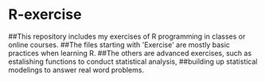 # R-exercise

##This repository includes my exercises of R programming in classes or online courses. 
##The files starting with 'Exercise' are mostly basic practices when learning R.
##The others are advanced exercises, such as estalishing functions to conduct statistical analysis, 
##building up statistical modelings to answer real word problems.
